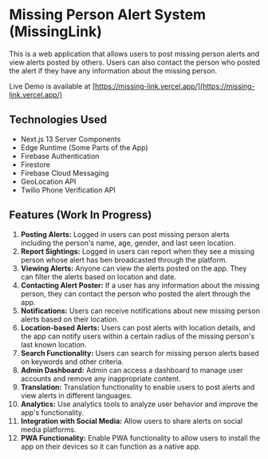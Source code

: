# Missing Person Alert System (MissingLink)

This is a web application that allows users to post missing person alerts and view alerts posted by others. Users can also contact the person who posted the alert if they have any information about the missing person.

Live Demo is available at [https://missing-link.vercel.app/](https://missing-link.vercel.app/)

## Technologies Used

- Next.js 13 Server Components
- Edge Runtime (Some Parts of the App)
- Firebase Authentication
- Firestore
- Firebase Cloud Messaging
- GeoLocation API
- Twilio Phone Verification API

## Features (Work In Progress)

1. **Posting Alerts:** Logged in users can post missing person alerts including the person's name, age, gender, and last seen location.
2. **Report Sightings:** Logged in users can report when they see a missing person whose alert has ben broadcasted through the platform.
3. **Viewing Alerts:** Anyone can view the alerts posted on the app. They can filter the alerts based on location and date.
4. **Contacting Alert Poster:** If a user has any information about the missing person, they can contact the person who posted the alert through the app.
5. **Notifications:** Users can receive notifications about new missing person alerts based on their location.
6. **Location-based Alerts:** Users can post alerts with location details, and the app can notify users within a certain radius of the missing person's last known location.
7. **Search Functionality:** Users can search for missing person alerts based on keywords and other criteria.
8. **Admin Dashboard:** Admin can access a dashboard to manage user accounts and remove any inappropriate content.
9. **Translation:** Translation functionality to enable users to post alerts and view alerts in different languages.
10. **Analytics:** Use analytics tools to analyze user behavior and improve the app's functionality.
11. **Integration with Social Media:** Allow users to share alerts on social media platforms.
12. **PWA Functionality:** Enable PWA functionality to allow users to install the app on their devices so it can function as a native app.
